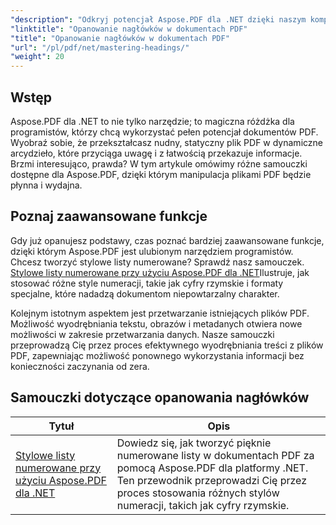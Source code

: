 ```yaml
---
"description": "Odkryj potencjał Aspose.PDF dla .NET dzięki naszym kompleksowym samouczkom, obejmującym zarówno podstawowe zastosowania, jak i zaawansowane funkcje. Udoskonal swoje umiejętności obsługi plików PDF."
"linktitle": "Opanowanie nagłówków w dokumentach PDF"
"title": "Opanowanie nagłówków w dokumentach PDF"
"url": "/pl/pdf/net/mastering-headings/"
"weight": 20
---
```


## Wstęp

Aspose.PDF dla .NET to nie tylko narzędzie; to magiczna różdżka dla programistów, którzy chcą wykorzystać pełen potencjał dokumentów PDF. Wyobraź sobie, że przekształcasz nudny, statyczny plik PDF w dynamiczne arcydzieło, które przyciąga uwagę i z łatwością przekazuje informacje. Brzmi interesująco, prawda? W tym artykule omówimy różne samouczki dostępne dla Aspose.PDF, dzięki którym manipulacja plikami PDF będzie płynna i wydajna.


## Poznaj zaawansowane funkcje

Gdy już opanujesz podstawy, czas poznać bardziej zaawansowane funkcje, dzięki którym Aspose.PDF jest ulubionym narzędziem programistów. Chcesz tworzyć stylowe listy numerowane? Sprawdź nasz samouczek. [Stylowe listy numerowane przy użyciu Aspose.PDF dla .NET](./stylish-numbered-lists/)Ilustruje, jak stosować różne style numeracji, takie jak cyfry rzymskie i formaty specjalne, które nadadzą dokumentom niepowtarzalny charakter.

Kolejnym istotnym aspektem jest przetwarzanie istniejących plików PDF. Możliwość wyodrębniania tekstu, obrazów i metadanych otwiera nowe możliwości w zakresie przetwarzania danych. Nasze samouczki przeprowadzą Cię przez proces efektywnego wyodrębniania treści z plików PDF, zapewniając możliwość ponownego wykorzystania informacji bez konieczności zaczynania od zera.

## Samouczki dotyczące opanowania nagłówków
| Tytuł | Opis |
| --- | --- | 
| [Stylowe listy numerowane przy użyciu Aspose.PDF dla .NET](./stylish-numbered-lists/) | Dowiedz się, jak tworzyć pięknie numerowane listy w dokumentach PDF za pomocą Aspose.PDF dla platformy .NET. Ten przewodnik przeprowadzi Cię przez proces stosowania różnych stylów numeracji, takich jak cyfry rzymskie. |